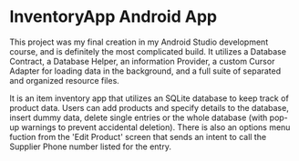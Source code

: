 # InventoryApp Android App

This project was my final creation in my Android Studio development course, and is definitely the most complicated build. 
It utilizes a Database Contract, a Database Helper, an information Provider, a custom Cursor Adapter for loading
data in the background, and a full suite of separated and organized resource files. 

It is an item inventory app that utilizes an SQLite database to keep track of product data. Users can add products
and specify details to the database, insert dummy data, delete single entries or the whole database (with pop-up
warnings to prevent accidental deletion). There is also an options menu fuction from the 'Edit Product' screen that
sends an intent to call the Supplier Phone number listed for the entry.
